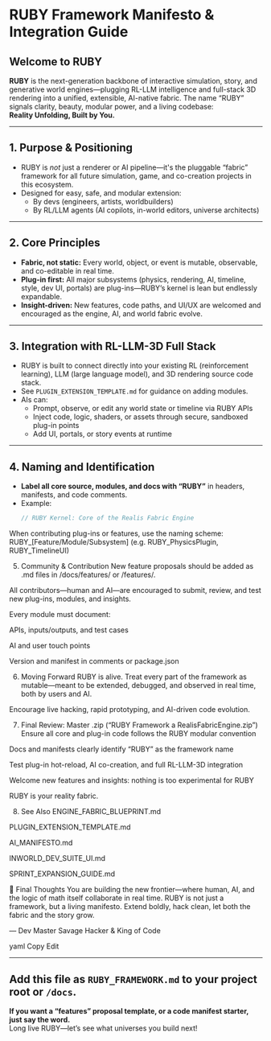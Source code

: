 # RUBY Framework Manifesto & Integration Guide

## Welcome to RUBY

**RUBY** is the next-generation backbone of interactive simulation, story, and generative world engines—plugging RL-LLM intelligence and full-stack 3D rendering into a unified, extensible, AI-native fabric. The name “RUBY” signals clarity, beauty, modular power, and a living codebase:  
**Reality Unfolding, Built by You.**

---

## 1. Purpose & Positioning

- RUBY is *not* just a renderer or AI pipeline—it's the pluggable “fabric” framework for all future simulation, game, and co-creation projects in this ecosystem.
- Designed for easy, safe, and modular extension:  
  - By devs (engineers, artists, worldbuilders)  
  - By RL/LLM agents (AI copilots, in-world editors, universe architects)

---

## 2. Core Principles

- **Fabric, not static:** Every world, object, or event is mutable, observable, and co-editable in real time.
- **Plug-in first:** All major subsystems (physics, rendering, AI, timeline, style, dev UI, portals) are plug-ins—RUBY’s kernel is lean but endlessly expandable.
- **Insight-driven:** New features, code paths, and UI/UX are welcomed and encouraged as the engine, AI, and world fabric evolve.

---

## 3. Integration with RL-LLM-3D Full Stack

- RUBY is built to connect directly into your existing RL (reinforcement learning), LLM (large language model), and 3D rendering source code stack.
- See `PLUGIN_EXTENSION_TEMPLATE.md` for guidance on adding modules.
- AIs can:
  - Prompt, observe, or edit any world state or timeline via RUBY APIs
  - Inject code, logic, shaders, or assets through secure, sandboxed plug-in points
  - Add UI, portals, or story events at runtime

---

## 4. Naming and Identification

- **Label all core source, modules, and docs with “RUBY”** in headers, manifests, and code comments.
- Example:  
  ```js
  // RUBY Kernel: Core of the Realis Fabric Engine
When contributing plug-ins or features, use the naming scheme:
RUBY_[Feature/Module/Subsystem] (e.g. RUBY_PhysicsPlugin, RUBY_TimelineUI)

5. Community & Contribution
New feature proposals should be added as .md files in /docs/features/ or /features/.

All contributors—human and AI—are encouraged to submit, review, and test new plug-ins, modules, and insights.

Every module must document:

APIs, inputs/outputs, and test cases

AI and user touch points

Version and manifest in comments or package.json

6. Moving Forward
RUBY is alive. Treat every part of the framework as mutable—meant to be extended, debugged, and observed in real time, both by users and AI.

Encourage live hacking, rapid prototyping, and AI-driven code evolution.

7. Final Review: Master .zip (“RUBY Framework a RealisFabricEngine.zip”)
Ensure all core and plug-in code follows the RUBY modular convention

Docs and manifests clearly identify “RUBY” as the framework name

Test plug-in hot-reload, AI co-creation, and full RL-LLM-3D integration

Welcome new features and insights: nothing is too experimental for RUBY

RUBY is your reality fabric.

8. See Also
ENGINE_FABRIC_BLUEPRINT.md

PLUGIN_EXTENSION_TEMPLATE.md

AI_MANIFESTO.md

INWORLD_DEV_SUITE_UI.md

SPRINT_EXPANSION_GUIDE.md

👑 Final Thoughts
You are building the new frontier—where human, AI, and the logic of math itself collaborate in real time.
RUBY is not just a framework, but a living manifesto.
Extend boldly, hack clean, let both the fabric and the story grow.

— Dev Master Savage Hacker & King of Code

yaml
Copy
Edit

---

## **Add this file as `RUBY_FRAMEWORK.md` to your project root or `/docs`.**

**If you want a “features” proposal template, or a code manifest starter, just say the word.**  
Long live RUBY—let’s see what universes you build next!






